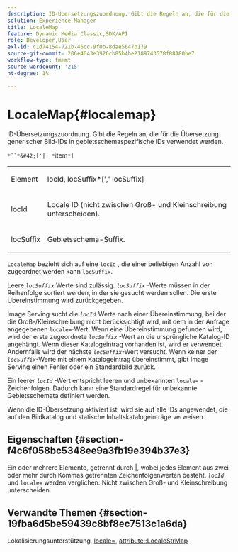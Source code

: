 ```yaml
---
description: ID-Übersetzungszuordnung. Gibt die Regeln an, die für die Übersetzung generischer Bild-IDs in gebietsschemaspezifische IDs verwendet werden.
solution: Experience Manager
title: LocaleMap
feature: Dynamic Media Classic,SDK/API
role: Developer,User
exl-id: c1d74154-721b-46cc-9f0b-8dae5647b179
source-git-commit: 206e4643e3926cb85b4be2189743578f88180be7
workflow-type: tm+mt
source-wordcount: '215'
ht-degree: 1%

---
```


# LocaleMap{#localemap}

ID-Übersetzungszuordnung. Gibt die Regeln an, die für die Übersetzung generischer Bild-IDs in gebietsschemaspezifische IDs verwendet werden.

`*``*&#42;['|' *`item`*]`

<table id="simpletable_A6DD1A28F8ED4178A8ADDB2F3AEFC402"> 
 <tr class="strow"> 
  <td class="stentry"> <p><span class="varname"> Element</span> </p></td> 
  <td class="stentry"> <p><span class="varname"> locId</span>, <span class="varname"> locSuffix</span>*[','<span class="varname"> locSuffix</span>] </p></td> 
 </tr> 
 <tr class="strow"> 
  <td class="stentry"> <p><span class="varname"> locId</span> </p></td> 
  <td class="stentry"> <p>Locale ID (nicht zwischen Groß- und Kleinschreibung unterscheiden). </p></td> 
 </tr> 
 <tr class="strow"> 
  <td class="stentry"> <p><span class="varname"> locSuffix</span> </p></td> 
  <td class="stentry"> <p>Gebietsschema-Suffix. </p></td> 
 </tr> 
</table>

`LocaleMap` bezieht sich auf eine  `locId` , die einer beliebigen Anzahl von zugeordnet werden kann  `locSuffix`.

Leere *`locSuffix`* Werte sind zulässig. *`locSuffix`* -Werte müssen in der Reihenfolge sortiert werden, in der sie gesucht werden sollen. Die erste Übereinstimmung wird zurückgegeben.

Image Serving sucht die *`locId`*-Werte nach einer Übereinstimmung, bei der die Groß-/Kleinschreibung nicht berücksichtigt wird, mit dem in der Anfrage angegebenen `locale=`-Wert. Wenn eine Übereinstimmung gefunden wird, wird der erste zugeordnete *`locSuffix`* -Wert an die ursprüngliche Katalog-ID angehängt. Wenn dieser Katalogeintrag vorhanden ist, wird er verwendet. Andernfalls wird der nächste *`locSuffix`*-Wert versucht. Wenn keiner der *`locSuffix`*-Werte mit einem Katalogeintrag übereinstimmt, gibt Image Serving einen Fehler oder ein Standardbild zurück.

Ein leerer *`locId`* -Wert entspricht leeren und unbekannten `locale=` -Zeichenfolgen. Dadurch kann eine Standardregel für unbekannte Gebietsschemata definiert werden.

Wenn die ID-Übersetzung aktiviert ist, wird sie auf alle IDs angewendet, die auf den Bildkatalog und statische Inhaltskatalogeinträge verweisen.

## Eigenschaften {#section-f4c6f058bc5348ee9a3fb19e394b37e3}

Ein oder mehrere Elemente, getrennt durch |, wobei jedes Element aus zwei oder mehr durch Kommas getrennten Zeichenfolgenwerten besteht. *`locId`* und  `locale=` werden verglichen. Nicht zwischen Groß- und Kleinschreibung unterscheiden.

## Verwandte Themen {#section-19fba6d5be59439c8bf8ec7513c1a6da}

Lokalisierungsunterstützung, [locale=](../../../../../is-api/http-ref/image-serving-api-ref/c-http-protocol-reference/c-command-reference/r-locale.md#reference-8a846b2fbc004a12821b956ed3b25cfb), [attribute::LocaleStrMap](../../../../../is-api/image-catalog/image-serving-api-ref/c-image-catalog-reference/c-attributes-reference/r-localestrmap.md#reference-98c42070a4bc4baf92537132be2b5b1e)
